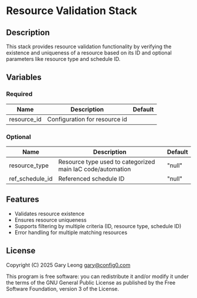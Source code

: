 # Resource Validation Stack

## Description
This stack provides resource validation functionality by verifying the existence and uniqueness of a resource based on its ID and optional parameters like resource type and schedule ID.

## Variables

### Required
| Name | Description | Default |
|------|-------------|---------|
| resource_id | Configuration for resource id |  |

### Optional
| Name | Description | Default |
|------|-------------|---------|
| resource_type | Resource type used to categorized main IaC code/automation | "null" |
| ref_schedule_id | Referenced schedule ID | "null" |

## Features
- Validates resource existence 
- Ensures resource uniqueness
- Supports filtering by multiple criteria (ID, resource type, schedule ID)
- Error handling for multiple matching resources

## License
Copyright (C) 2025 Gary Leong <gary@config0.com>

This program is free software: you can redistribute it and/or modify
it under the terms of the GNU General Public License as published by
the Free Software Foundation, version 3 of the License.